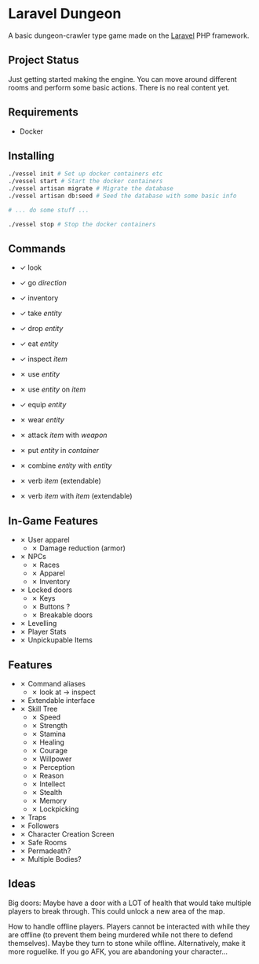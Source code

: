 # Laravel Dungeon

A basic dungeon-crawler type game made on the [Laravel](https://laravel.com) PHP framework.

## Project Status

Just getting started making the engine. You can move around different rooms and perform some basic actions. There is no real content yet.

## Requirements

-   Docker

## Installing

```bash
./vessel init # Set up docker containers etc
./vessel start # Start the docker containers
./vessel artisan migrate # Migrate the database
./vessel artisan db:seed # Seed the database with some basic info

# ... do some stuff ...

./vessel stop # Stop the docker containers
```

## Commands

-   ✓ look
-   ✓ go _direction_
-   ✓ inventory

-   ✓ take _entity_
-   ✓ drop _entity_
-   ✓ eat _entity_
-   ✓ inspect _item_
-   ✗ use _entity_
-   ✗ use _entity_ on _item_
-   ✓ equip _entity_
-   ✗ wear _entity_
-   ✗ attack _item_ with _weapon_
-   ✗ put _entity_ in _container_
-   ✗ combine _entity_ with _entity_

-   ✗ verb _item_ (extendable)
-   ✗ verb _item_ with _item_ (extendable)

## In-Game Features

-   ✗ User apparel
    -   ✗ Damage reduction (armor)
-   ✗ NPCs
    -   ✗ Races
    -   ✗ Apparel
    -   ✗ Inventory
-   ✗ Locked doors
    -   ✗ Keys
    -   ✗ Buttons ?
    -   ✗ Breakable doors
-   ✗ Levelling
-   ✗ Player Stats
-   ✗ Unpickupable Items

## Features

-   ✗ Command aliases
    -   ✗ look at -> inspect
-   ✗ Extendable interface
-   ✗ Skill Tree
    -   ✗ Speed
    -   ✗ Strength
    -   ✗ Stamina
    -   ✗ Healing
    -   ✗ Courage
    -   ✗ Willpower
    -   ✗ Perception
    -   ✗ Reason
    -   ✗ Intellect
    -   ✗ Stealth
    -   ✗ Memory
    -   ✗ Lockpicking
-   ✗ Traps
-   ✗ Followers
-   ✗ Character Creation Screen
-   ✗ Safe Rooms
-   ✗ Permadeath?
-   ✗ Multiple Bodies?

## Ideas

Big doors: Maybe have a door with a LOT of health that would take multiple players to break through. This could unlock a new area of the map.

How to handle offline players. Players cannot be interacted with while they are offline (to prevent them being murdered while not there to defend themselves). Maybe they turn to stone while offline. Alternatively, make it more roguelike. If you go AFK, you are abandoning your character...
